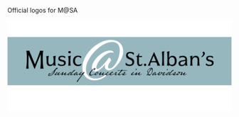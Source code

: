Official logos for M@SA

![Logo](https://github.com/musicatstalbans/assets/blob/master/logos/New%20Logo%20Transitional%20Color%20copy.jpg)
